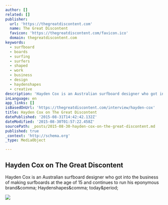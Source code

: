 ```yaml
---
author: []
related: []
publisher:
  url: 'https://thegreatdiscontent.com'
  name: The Great Discontent
  favicon: 'https://thegreatdiscontent.com/favicon.ico'
  domain: thegreatdiscontent.com
keywords:
  - surfboard
  - boards
  - surfing
  - surfers
  - shaped
  - work
  - business
  - design
  - haydenshapes
  - creative
description: 'Hayden Cox is an Australian surfboard designer who got into the business of making surfboards at the age of 15 and continues to run his eponymous brand, Haydenshapes, today.'
inLanguage: en
app_links: []
isBasedOnUrl: 'https://thegreatdiscontent.com/interview/hayden-cox'
title: Hayden Cox on The Great Discontent
datePublished: '2015-08-31T14:42:42.132Z'
dateModified: '2015-08-30T01:57:22.458Z'
sourcePath: _posts/2015-08-30-hayden-cox-on-the-great-discontent.md
published: true
_context: 'http://schema.org'
_type: MediaObject

---
```

<article style=""><h1>Hayden Cox on The Great Discontent</h1><p>Hayden Cox is an Australian surfboard designer who got into the business of making surfboards at the age of 15 and continues to run his eponymous brand&amp;comma; Haydenshapes&amp;comma; today&amp;period;</p><img src="https://coyote.imgix.net/184-hayden-cox/hayden-cox-toby-pete-hero.jpg?w=1200" /></article>